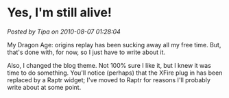 # Yes, I'm still alive!

*Posted by Tipa on 2010-08-07 01:28:04*

My Dragon Age: origins replay has been sucking away all my free time. But, that's done with, for now, so I just have to write about it.

Also, I changed the blog theme. Not 100% sure I like it, but I knew it was time to do something. You'll notice (perhaps) that the XFire plug in has been replaced by a Raptr widget; I've moved to Raptr for reasons I'll probably write about at some point.

